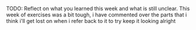 TODO: Reflect on what you learned this week and what is still unclear.
This week of exercises was a bit tough, i have commented over the parts that i think i'll get lost on when i refer back to it to try keep it looking alright